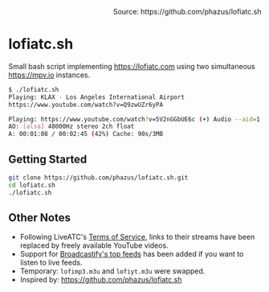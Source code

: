 <p align=right>Source: https://github.com/phazus/lofiatc.sh</p>

# lofiatc.sh

Small bash script implementing https://lofiatc.com using two simultaneous https://mpv.io instances.

```sh
$ ./lofiatc.sh 
Playing: KLAX - Los Angeles International Airport
https://www.youtube.com/watch?v=Q9zwUZr6yPA

Playing: https://www.youtube.com/watch?v=5V2nGGbUE6c (+) Audio --aid=1 --alang=eng (*) (opus 2ch 48000Hz)
AO: [alsa] 48000Hz stereo 2ch float
A: 00:01:08 / 00:02:45 (42%) Cache: 90s/3MB
```

## Getting Started

```sh
git clone https://github.com/phazus/lofiatc.sh.git
cd lofiatc.sh
./lofiatc.sh
```

## Other Notes

- Following LiveATC's [Terms of Service](https://www.liveatc.net/legal/), links to their streams have been replaced by freely available YouTube videos.
- Support for [Broadcastify's top feeds](https://www.broadcastify.com/listen/top) has been added if you want to listen to live feeds.
- Temporary: `lofimp3.m3u` and `lofiyt.m3u` were swapped.
- Inspired by: <https://github.com/phazus/lofiatc.sh>
